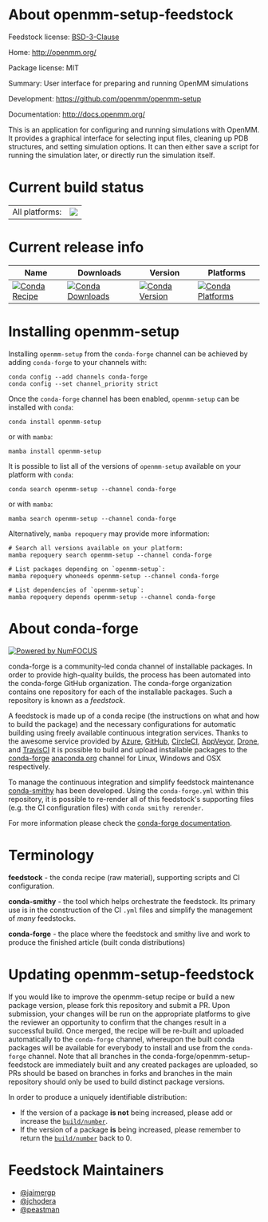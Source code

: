 About openmm-setup-feedstock
============================

Feedstock license: [BSD-3-Clause](https://github.com/conda-forge/openmm-setup-feedstock/blob/main/LICENSE.txt)

Home: http://openmm.org/

Package license: MIT

Summary: User interface for preparing and running OpenMM simulations

Development: https://github.com/openmm/openmm-setup

Documentation: http://docs.openmm.org/

This is an application for configuring and running simulations with OpenMM.
It provides a graphical interface for selecting input files, cleaning up PDB structures,
and setting simulation options. It can then either save a script for running the
simulation later, or directly run the simulation itself.


Current build status
====================


<table><tr><td>All platforms:</td>
    <td>
      <a href="https://dev.azure.com/conda-forge/feedstock-builds/_build/latest?definitionId=11424&branchName=main">
        <img src="https://dev.azure.com/conda-forge/feedstock-builds/_apis/build/status/openmm-setup-feedstock?branchName=main">
      </a>
    </td>
  </tr>
</table>

Current release info
====================

| Name | Downloads | Version | Platforms |
| --- | --- | --- | --- |
| [![Conda Recipe](https://img.shields.io/badge/recipe-openmm--setup-green.svg)](https://anaconda.org/conda-forge/openmm-setup) | [![Conda Downloads](https://img.shields.io/conda/dn/conda-forge/openmm-setup.svg)](https://anaconda.org/conda-forge/openmm-setup) | [![Conda Version](https://img.shields.io/conda/vn/conda-forge/openmm-setup.svg)](https://anaconda.org/conda-forge/openmm-setup) | [![Conda Platforms](https://img.shields.io/conda/pn/conda-forge/openmm-setup.svg)](https://anaconda.org/conda-forge/openmm-setup) |

Installing openmm-setup
=======================

Installing `openmm-setup` from the `conda-forge` channel can be achieved by adding `conda-forge` to your channels with:

```
conda config --add channels conda-forge
conda config --set channel_priority strict
```

Once the `conda-forge` channel has been enabled, `openmm-setup` can be installed with `conda`:

```
conda install openmm-setup
```

or with `mamba`:

```
mamba install openmm-setup
```

It is possible to list all of the versions of `openmm-setup` available on your platform with `conda`:

```
conda search openmm-setup --channel conda-forge
```

or with `mamba`:

```
mamba search openmm-setup --channel conda-forge
```

Alternatively, `mamba repoquery` may provide more information:

```
# Search all versions available on your platform:
mamba repoquery search openmm-setup --channel conda-forge

# List packages depending on `openmm-setup`:
mamba repoquery whoneeds openmm-setup --channel conda-forge

# List dependencies of `openmm-setup`:
mamba repoquery depends openmm-setup --channel conda-forge
```


About conda-forge
=================

[![Powered by
NumFOCUS](https://img.shields.io/badge/powered%20by-NumFOCUS-orange.svg?style=flat&colorA=E1523D&colorB=007D8A)](https://numfocus.org)

conda-forge is a community-led conda channel of installable packages.
In order to provide high-quality builds, the process has been automated into the
conda-forge GitHub organization. The conda-forge organization contains one repository
for each of the installable packages. Such a repository is known as a *feedstock*.

A feedstock is made up of a conda recipe (the instructions on what and how to build
the package) and the necessary configurations for automatic building using freely
available continuous integration services. Thanks to the awesome service provided by
[Azure](https://azure.microsoft.com/en-us/services/devops/), [GitHub](https://github.com/),
[CircleCI](https://circleci.com/), [AppVeyor](https://www.appveyor.com/),
[Drone](https://cloud.drone.io/welcome), and [TravisCI](https://travis-ci.com/)
it is possible to build and upload installable packages to the
[conda-forge](https://anaconda.org/conda-forge) [anaconda.org](https://anaconda.org/)
channel for Linux, Windows and OSX respectively.

To manage the continuous integration and simplify feedstock maintenance
[conda-smithy](https://github.com/conda-forge/conda-smithy) has been developed.
Using the ``conda-forge.yml`` within this repository, it is possible to re-render all of
this feedstock's supporting files (e.g. the CI configuration files) with ``conda smithy rerender``.

For more information please check the [conda-forge documentation](https://conda-forge.org/docs/).

Terminology
===========

**feedstock** - the conda recipe (raw material), supporting scripts and CI configuration.

**conda-smithy** - the tool which helps orchestrate the feedstock.
                   Its primary use is in the construction of the CI ``.yml`` files
                   and simplify the management of *many* feedstocks.

**conda-forge** - the place where the feedstock and smithy live and work to
                  produce the finished article (built conda distributions)


Updating openmm-setup-feedstock
===============================

If you would like to improve the openmm-setup recipe or build a new
package version, please fork this repository and submit a PR. Upon submission,
your changes will be run on the appropriate platforms to give the reviewer an
opportunity to confirm that the changes result in a successful build. Once
merged, the recipe will be re-built and uploaded automatically to the
`conda-forge` channel, whereupon the built conda packages will be available for
everybody to install and use from the `conda-forge` channel.
Note that all branches in the conda-forge/openmm-setup-feedstock are
immediately built and any created packages are uploaded, so PRs should be based
on branches in forks and branches in the main repository should only be used to
build distinct package versions.

In order to produce a uniquely identifiable distribution:
 * If the version of a package **is not** being increased, please add or increase
   the [``build/number``](https://docs.conda.io/projects/conda-build/en/latest/resources/define-metadata.html#build-number-and-string).
 * If the version of a package **is** being increased, please remember to return
   the [``build/number``](https://docs.conda.io/projects/conda-build/en/latest/resources/define-metadata.html#build-number-and-string)
   back to 0.

Feedstock Maintainers
=====================

* [@jaimergp](https://github.com/jaimergp/)
* [@jchodera](https://github.com/jchodera/)
* [@peastman](https://github.com/peastman/)

